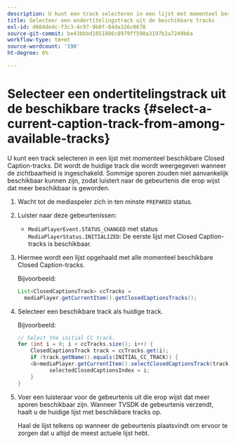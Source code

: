 ```yaml
---
description: U kunt een track selecteren in een lijst met momenteel beschikbare Closed Caption-tracks. Dit wordt de huidige track die wordt weergegeven wanneer de zichtbaarheid is ingeschakeld. Sommige sporen zouden niet aanvankelijk beschikbaar kunnen zijn, zodat luistert naar de gebeurtenis die erop wijst dat meer beschikbaar is geworden.
title: Selecteer een ondertitelingstrack uit de beschikbare tracks
exl-id: d604dedc-f3c3-4c97-9b0f-84da326c0678
source-git-commit: be43bbbd1051886c8979ff590a3197b2a7249b6a
workflow-type: tm+mt
source-wordcount: '198'
ht-degree: 0%

---
```


# Selecteer een ondertitelingstrack uit de beschikbare tracks {#select-a-current-caption-track-from-among-available-tracks}

U kunt een track selecteren in een lijst met momenteel beschikbare Closed Caption-tracks. Dit wordt de huidige track die wordt weergegeven wanneer de zichtbaarheid is ingeschakeld. Sommige sporen zouden niet aanvankelijk beschikbaar kunnen zijn, zodat luistert naar de gebeurtenis die erop wijst dat meer beschikbaar is geworden.

1. Wacht tot de mediaspeler zich in ten minste `PREPARED` status.
1. Luister naar deze gebeurtenissen:

   * `MediaPlayerEvent.STATUS_CHANGED` met status `MediaPlayerStatus.INITIALIZED`: De eerste lijst met Closed Caption-tracks is beschikbaar.

1. Hiermee wordt een lijst opgehaald met alle momenteel beschikbare Closed Caption-tracks.

   Bijvoorbeeld:

   ```java
   List<ClosedCaptionsTrack> ccTracks = 
     mediaPlayer.getCurrentItem().getClosedCaptionsTracks();
   ```

1. Selecteer een beschikbare track als huidige track.

   Bijvoorbeeld:

   ```java
   // Select the initial CC track. 
   for (int i = 0; i < ccTracks.size(); i++) { 
       ClosedCaptionsTrack track = ccTracks.get(i); 
       if (track.getName().equals(INITIAL_CC_TRACK)) { 
       <b>mediaPlayer.getCurrentItem().selectClosedCaptionsTrack(track);</b> 
             selectedClosedCaptionsIndex = i; 
       } 
   }
   ```

1. Voer een luisteraar voor de gebeurtenis uit die erop wijst dat meer sporen beschikbaar zijn. Wanneer TVSDK de gebeurtenis verzendt, haalt u de huidige lijst met beschikbare tracks op.

   Haal de lijst telkens op wanneer de gebeurtenis plaatsvindt om ervoor te zorgen dat u altijd de meest actuele lijst hebt.
